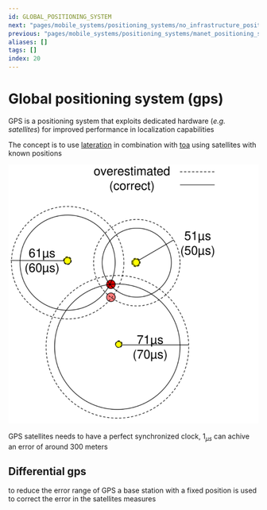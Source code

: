 ```yaml
---
id: GLOBAL_POSITIONING_SYSTEM
next: "pages/mobile_systems/positioning_systems/no_infrastructure_positioning_systems.md"
previous: "pages/mobile_systems/positioning_systems/manet_positioning_systems.md"
aliases: []
tags: []
index: 20
---
```


# Global positioning system (gps)

GPS is a positioning system that exploits dedicated hardware (*e.g. satellites*) for improved performance in localization capabilities

The concept is to use [lateration](mobile_systems/positioning_systems/base_techniques.md#lateration) in combination with [toa](pages/mobile_systems/positioning_systems/base_techniques.md) using satellites with known positions

![](assets/mobile_systems/Pasted%20image%2020240608190728.png)

GPS satellites needs to have a perfect synchronized clock, $1_{\mu s}$ can achive an error of around 300 meters

## Differential gps

to reduce the error range of GPS a base station with a fixed position is used to correct the error in the satellites measures
